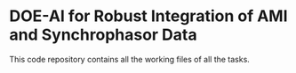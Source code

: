 # DOE-AI for Robust Integration of AMI and Synchrophasor Data
This code repository contains all the working files of all the tasks.
